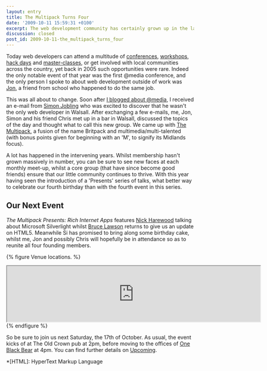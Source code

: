 ```yaml
---
layout: entry
title: The Multipack Turns Four
date: '2009-10-11 15:59:31 +0100'
excerpt: The web development community has certainly grown up in the last four years.
discussion: closed
post_id: 2009-10-11-the_multipack_turns_four
---
```

Today web developers can attend a multitude of [conferences][1], [workshops][2], [hack days][3] and [master-classes][4], or get involved with local communities across the country, yet back in 2005 such opportunities were rare. Indeed the only notable event of that year was the first @media conference, and the only person I spoke to about web development outside of work was [Jon][5], a friend from school who happened to do the same job.

This was all about to change. Soon after [I blogged about @media][6], I received an e-mail from [Simon Jobling][7] who was excited to discover that he wasn't the only web developer in Walsall. After exchanging a few e-mails, me, Jon, Simon and his friend Chris met up in a bar in Walsall, discussed the topics of the day and thought what to call this new group. We came up with [The Multipack][8], a fusion of the name Britpack and multimedia/multi-talented (with bonus points given for beginning with an 'M', to signify its Midlands focus).

A lot has happened in the intervening years. Whilst membership hasn't grown massively in number, you can be sure to see new faces at each monthly meet-up, whilst a core group (that have since become good friends) ensure that our little community continues to thrive. With this year having seen the introduction of a 'Presents' series of talks, what better way to celebrate our fourth birthday than with the fourth event in this series.

## Our Next Event
<cite>The Multipack Presents: Rich Internet Apps</cite> features [Nick Harewood][9] talking about Microsoft Silverlight whilst [Bruce Lawson][10] returns to give us an update on HTML5. Meanwhile Si has promised to bring along some birthday cake, whilst me, Jon and possibly Chris will hopefully be in attendance so as to reunite all four founding members.

{% figure Venue locations. %}
<div class="embed map mapbox"><iframe width="680" src="http://a.tiles.mapbox.com/v3/paulrobertlloyd.map-g4zirx0s.html#15/52.4/-1.8"></iframe></div>
{% endfigure %}

So be sure to join us next Saturday, the 17th of October. As usual, the event kicks of at The Old Crown pub at 2pm, before moving to the offices of [One Black Bear][11] at 4pm. You can find further details on [Upcoming][12].

[1]: http://aneventapart.com/
[2]: http://dconstruct.org/
[3]: http://developer.yahoo.net/hackday/
[4]: http://forabeautifulweb.com/
[5]: http://roobottom.com/
[6]: http://lloydyweb.paulrobertlloyd.com/blog/2005/06/reflecting_on_media_2005.php
[7]: http://simonjobling.com/
[8]: http://multipack.co.uk/
[9]: http://www.space-scape.com/
[10]: http://www.brucelawson.co.uk/
[11]: http://www.oneblackbear.com/
[12]: http://upcoming.yahoo.com/event/4546575/

*[HTML]: HyperText Markup Language